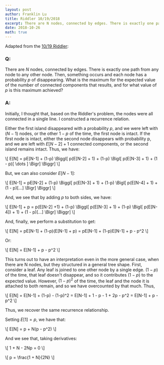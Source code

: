 ```yaml
---
layout: post
author: Franklin Lu
title: Riddler 10/19/2018
excerpt: There are N nodes, connected by edges. There is exactly one path from any node to any other node. Then, something occurs and each node has a probability p of disappearing. What is the maximum for the expected value of the number of connected components that results, and for what value of p is this maximum achieved?
date: 2018-10-26
math: true
---
```

Adapted from the [10/19 Riddler](https://fivethirtyeight.com/features/so-your-archipelago-is-exploding-how-doomed-is-your-island/):

### Q:
There are $N$ nodes, connected by edges. There is exactly one path from any node to any other node. Then, something occurs and each node has a probability $p$ of disappearing. What is the maximum for the expected value of the number of connected components that results, and for what value of $p$ is this maximum achieved?

### A:
Initially, I thought that, based on the Riddler's problem, the nodes were all connected in a single line. I constructed a recurrence relation.

Either the first island disappeared with a probability $p$, and we were left with $(N-1)$ nodes, or the other $1-p$ of the time, the first node is intact. If the first node is intact, either the second node disappears with probability p, and we are left with $E[N-2] + 1$ connected components, or the second island remains intact. Thus, we have:

\\[ E[N] = pE[N-1] + (1-p) \Biggl[ p(E[N-2] + 1) + (1-p) \Bigl[ p(E[N-3] + 1) + (1 - p)[ \dots ] \Bigr] \Biggr] \\]

But, we can also consider $E[N-1]$:

\\[ E[N-1] = pE[N-2] + (1-p) \Biggl[ p(E[N-3] + 1) + (1-p) \Bigl[ p(E[N-4] + 1) + (1 - p)[...] \Bigr] \Biggr] \\]

And, we see that by adding $p$ to both sides, we have:

\\[ E[N-1] + p = p(E[N-2] +1) + (1-p) \Biggl[ p(E[N-3] + 1) + (1-p) \Bigl[ p(E[N-4]) + 1) + (1 - p)[...] \Bigr] \Biggr] \\]

And, finally, we perform a substitution to get:

\\[ E[N] = pE[N-1] + (1-p)(E[N-1] + p) = pE[N-1] + (1-p)E[N-1] + p - p^2 \\]

Or:

\\[ E[N] = E[N-1] + p - p^2 \\]

This turns out to have an interpretation even in the more general case, when there are N nodes, but they structured in a general tree shape. First, consider a leaf. Any leaf is joined to one other node by a single edge. $(1-p)$ of the time, that leaf doesn't disappear, and so it contributes $(1-p)$ to the expected value. However, $(1-p)^2$ of the time, the leaf and the node it is attached to both remain, and so we have overcounted by that much. Thus,

\\[ E[N] = E[N-1] + (1-p) - (1-p)^2 = E[N-1] + 1 - p - 1 + 2p - p^2 = E[N-1] + p - p^2 \\]

Thus, we recover the same recurrence relationship.

Setting $E[1] = p$, we have that:

\\[ E[N] = p + N(p - p^2) \\]

And we see that, taking derivatives:

\\[ 1 + N - 2Np = 0 \\]

\\[ p = \frac{1 + N}{2N} \\]